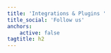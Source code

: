 ```yaml
---
title: 'Integrations & Plugins '
title_social: 'Follow us'
anchors:
    active: false
tagtitle: h2
---
```


